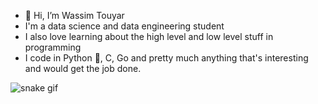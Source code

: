 - 👋 Hi, I’m Wassim Touyar
- I'm a data science and data engineering student
- I also love learning about the high level and low level stuff in programming
- I code in Python 🐍, C, Go and pretty much anything that's interesting and would get the job done.
<!---
Kiretori/Kiretori is a ✨ special ✨ repository because its `README.md` (this file) appears on your GitHub profile.
You can click the Preview link to take a look at your changes.
--->

![snake gif](https://github.com/Kiretori/Kiretori/blob/output/github-contribution-grid-snake.gif)


